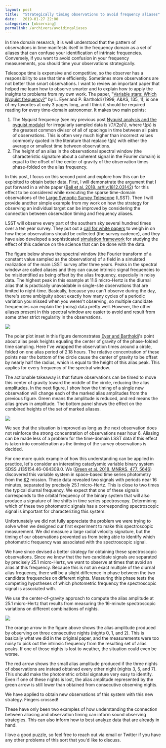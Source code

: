 ```yaml
---
layout: post
title:  "Strategically timing observations to avoid frequency aliases"
date:   2019-01-27 22:00
categories: [observing]
permalink: /archivers/avoidingaliases
---
```

In time domain research, it is well understood that the pattern of
observations in time manifests itself in the frequency domain as a
set of aliases that can confuse your identification of intrinsic
frequencies. Conversely, if you want to avoid confusion in
your frequency measurements, you should time your observations
strategically.

Telescope time is expensive and competitive, so the observer has a
responsibility to use that time efficiently. Sometimes more
observations are not better than smart observations. I want to review
an important paper that helped me learn how to observe smarter and
to explain how to apply the insights to problems from my own work. The paper, "[Variable stars: Which Nyquist frequency?](http://adsabs.harvard.edu/abs/1999A%26AS..135....1E)" by
L. Eyer and P. Bartholdi (1999, A&AS, 135, 1), is one of my
favorites at only 3 pages long, and I think it should be required
reading for every time-domain astronomer. It makes two main points:

1. The Nyquist frequency (see my previous post
[Nyquist analysis and the pyquist module](http://keatonb.github.io/archivers/pyquist))
for irregularly sampled data is \\(1/(2p)\\), where \\(p\\) is the
greatest common divisor of all of spacings in time between all pairs
of observations. This is often very much higher than incorrect values
commonly quoted in the literature that replace \\(p\\) with either the
average or smallest time between observations.
2. The height of an alias in the observational spectral window (the
   characteristic signature about a coherent signal in the Fourier
   domain) is equal to the offset of the center of gravity of the
   observation times phase-folded on the alias frequency.

In this post, I focus on this second point and explore how this
can be exploited to obtain better data. First, I will demonstrate the
argument that I put forward in a
white paper ([Bell et al. 2018, arXiv:1812.03142](https://arxiv.org/abs/1812.03142)) for this
effect to be considered while executing the sparse
time-domain observations of the
[Large Synoptic Survey Telescope](https://www.lsst.org/) (LSST).
Then I will provide another simple example from my work on how the
strategy for observing an individual target can be improved by
considering the connection between observation timing and frequency
aliases.

LSST will
observe every part of the southern sky several hundred times over a
ten year survey. They put out a
[call for white papers](https://www.lsst.org/call-whitepaper-2018)
to weigh in on how these observations should be collected (the survey
cadence), and they have also developed a sophisticated
[simulation framework](https://www.lsst.org/scientists/simulations)
for studying the effect of this cadence on the science that can be
done with the data.

The figure below shows the spectral window (the Fourier transform of
a constant value sampled as the observations) of a field in
a simulated realization of the main LSST survey after three
years. Peaks in the spectral
window are called aliases and they can cause intrinsic signal frequencies to
be misidentified as being offset by the alias frequency, especially
in noisy data. The highest peak in this example at 11.6 micro-Hertz is
the diurnal alias that is practically unavoidable in single-site
observations that are limited to night-time.  Basically, because you
can't observe during the day, there's some ambiguity about exactly how
many cycles of a periodic variation you missed when you weren't
observing, so multiple candidate frequencies can explain the (noisy) data
pretty well.  However, the other aliases present in this spectral window
are easier to avoid and result from some other strict regularity in
the observations.

<img src="http://keatonb.github.io/img/3yearsLSST.png" />

The polar plot inset in this figure demonstrates
[Eyer and Bartholdi](http://adsabs.harvard.edu/abs/1999A%26AS..135....1E)'s 
point about alias peak heights equaling the center of gravity of the
phase-folded time sampling. Here I've wrapped the observation times
around a circle, folded on one alias period of 2.18 hours. The
relative concentration of these points near the bottom of the circle
cause the center of gravity to be offset by nearly
half the radius, which is equal to the height of this alias peak. This
applies for every frequency of the spectral window.

The actionable takeaway is that future observations can be timed to
move this center of gravity toward the middle of the circle, reducing
the alias amplitudes. In the next figure, I show how the timing of a single
new observation will change each of the marked alias amplitudes
from the previous figure. Green means the amplitude is reduced, and red
means the alias grows in amplitude.  The bottom panel shows the
effect on the combined heights of the set of marked aliases. 
 
<img src="http://keatonb.github.io/img/aliaschanges.png" />

We see that the situation is improved as long as the next observation
does not reinforce the strong concentration of observations near
hour 6. Aliasing can be made less of a problem for the time-domain
LSST data if this effect is taken into consideration as the timing of
the survey observations is decided.

For one more quick example of how this understanding can be applied in
practice, let's consider an interesting cataclysmic variable binary
system SDSS
J135154.46-064309.0. We
([Green et al. 2018, MNRAS, 477, 5646](http://adsabs.harvard.edu/abs/2018MNRAS.477.5646G)) discovered this variable system
in space-based time series photometry from the
[K2](https://keplerscience.arc.nasa.gov/objectives.html#k2)
mission.  These data revealed two signals with periods near 16
minutes, separated by precisely 25.1 micro-Hertz. This is close to two times the
typical diurnal frequency. We expect
that one of these signals corresponds to the orbital frequency of the
binary system that will also produce a signature of line shifts in
time series spectroscopy. Determining which of these two photometric
signals has a corresponding spectroscopic signal is important for
characterizing this system.

Unfortunately we did not
fully appreciate the problem we were trying to solve when we designed
our first experiment to make this spectroscopic measurement. We did
measure a large radial velocity signature, but the
timing of our observations prevented us from being able to identify
which photometric frequency was associated with the spectroscopic signal.

We have since devised a better strategy for obtaining these
spectroscopic observations. Since we know that the two candidate signals are
separated by precisely 25.1 micro-Hertz, we want to observe at times
that avoid an alias at this frequency. Because this is not an exact
multiple of the diurnal alias frequency, there will be a slight
difference in phase between the two candidate frequencies on
different nights. Measuring this phase tests the competing hypotheses
of which photometric frequency the spectroscopic signal is associated
with.

We use the center-of-gravity approach to compute the alias amplitude
at 25.1 micro-Hertz that results from measuring the 16-minute
spectroscopic variations on different combinations of nights.

<img src="http://keatonb.github.io/img/dailyaliasing.png" />

The orange arrow in the figure above shows the alias amplitude produced by observing on
three consecutive nights (nights 0, 1, and 2).  This is basically what we did in the
original paper, and the measurements were too noisy to pick out the
intrinsic frequency from the resulting set of alias peaks. If one of those nights
is lost to weather, the situation could even be worse.

The red arrow shows the small alias amplitude produced if the three
nights of observations are instead obtained every other night (nights 3, 5,
and 7). This should
make the photometric orbital signature very easy to identify.  Even if
one of these nights is lost, the alias amplitude represented by the
green arrow is still lower than obtained from consecutive observing nights.

We have applied to obtain new observations of this system with this
new strategy.
Fingers crossed!

These have only been two examples of how understanding the connection
between aliasing and observation timing can
inform sound observing strategies. This can also inform how to best
analyze data that are already in hand.

I love a good puzzle, so feel free to reach out via email or Twitter
if you have any other problems of this sort that you'd like to
discuss.
